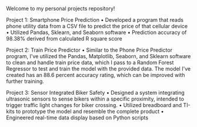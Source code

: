 Welcome to my personal projects repository!

Project 1: Smartphone Price Prediction
• Developed a program that reads phone utility data from a CSV file to predict the price of that cellular 
 device
• Utilized Pandas, Sklearn, and Seaborn software
• Prediction accuracy of 98.38% derived from calculated R square score

Project 2: Train Price Predictor
• Similar to the Phone Price Predictor program, I've utilized the Pandas, Matplotlib,
  Seaborn, and Sklearn software to clean and handle train price data, which I pass to a Random
  Forest Regressor to test and train the model with the provided data. The model I've created
  has an 88.6 percent accuracy rating, which can be improved with further training.

Project 3: Sensor Integrated Biker Safety
• Designed a system integrating ultrasonic sensors to sense bikers within a specific proximity, intended to 
 trigger traffic light changes for biker crossing.
• Utilized breadboard and TI-kits to prototype the model and resemble the complete product
• Engineered real-time data display based on Python scripts
